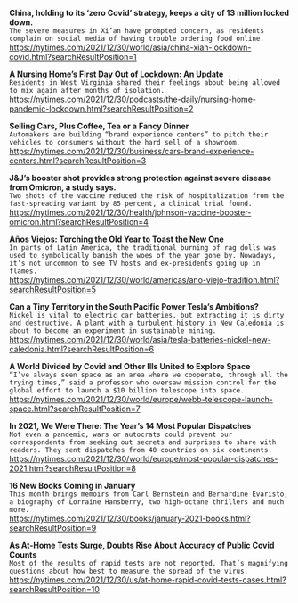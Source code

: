 **China, holding to its ‘zero Covid’ strategy, keeps a city of 13 million locked down.**\
`The severe measures in Xi’an have prompted concern, as residents complain on social media of having trouble ordering food online.`\
https://nytimes.com/2021/12/30/world/asia/china-xian-lockdown-covid.html?searchResultPosition=1

**A Nursing Home’s First Day Out of Lockdown: An Update**\
`Residents in West Virginia shared their feelings about being allowed to mix again after months of isolation.`\
https://nytimes.com/2021/12/30/podcasts/the-daily/nursing-home-pandemic-lockdown.html?searchResultPosition=2

**Selling Cars, Plus Coffee, Tea or a Fancy Dinner**\
`Automakers are building “brand experience centers” to pitch their vehicles to consumers without the hard sell of a showroom.`\
https://nytimes.com/2021/12/30/business/cars-brand-experience-centers.html?searchResultPosition=3

**J&J’s booster shot provides strong protection against severe disease from Omicron, a study says.**\
`Two shots of the vaccine reduced the risk of hospitalization from the fast-spreading variant by 85 percent, a clinical trial found.`\
https://nytimes.com/2021/12/30/health/johnson-vaccine-booster-omicron.html?searchResultPosition=4

**Años Viejos: Torching the Old Year to Toast the New One**\
`In parts of Latin America, the traditional burning of rag dolls was used to symbolically banish the woes of the year gone by. Nowadays, it’s not uncommon to see TV hosts and ex-presidents going up in flames.`\
https://nytimes.com/2021/12/30/world/americas/ano-viejo-tradition.html?searchResultPosition=5

**Can a Tiny Territory in the South Pacific Power Tesla’s Ambitions?**\
`Nickel is vital to electric car batteries, but extracting it is dirty and destructive. A plant with a turbulent history in New Caledonia is about to become an experiment in sustainable mining.`\
https://nytimes.com/2021/12/30/world/asia/tesla-batteries-nickel-new-caledonia.html?searchResultPosition=6

**A World Divided by Covid and Other Ills United to Explore Space**\
`“I’ve always seen space as an area where we cooperate, through all the trying times,” said a professor who oversaw mission control for the global effort to launch a $10 billion telescope into space.`\
https://nytimes.com/2021/12/30/world/europe/webb-telescope-launch-space.html?searchResultPosition=7

**In 2021, We Were There: The Year’s 14 Most Popular Dispatches**\
`Not even a pandemic, wars or autocrats could prevent our correspondents from seeking out secrets and surprises to share with readers. They sent dispatches from 40 countries on six continents.`\
https://nytimes.com/2021/12/30/world/europe/most-popular-dispatches-2021.html?searchResultPosition=8

**16 New Books Coming in January**\
`This month brings memoirs from Carl Bernstein and Bernardine Evaristo, a biography of Lorraine Hansberry, two high-octane thrillers and much more.`\
https://nytimes.com/2021/12/30/books/january-2021-books.html?searchResultPosition=9

**As At-Home Tests Surge, Doubts Rise About Accuracy of Public Covid Counts**\
`Most of the results of rapid tests are not reported. That’s magnifying questions about how best to measure the spread of the virus.`\
https://nytimes.com/2021/12/30/us/at-home-rapid-covid-tests-cases.html?searchResultPosition=10


